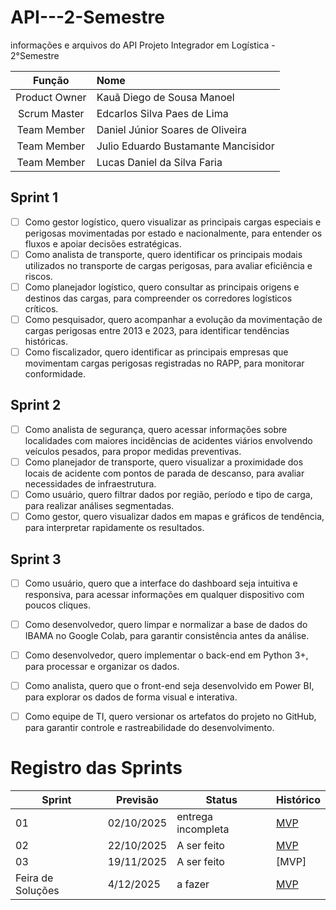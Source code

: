 # API---2-Semestre
informações e arquivos do API
Projeto Integrador em Logística - 2°Semestre

|    Função     | Nome                                  |
| :-----------: | :------------------------------------ | 
| Product Owner |   Kauã  Diego de Sousa Manoel           
| Scrum Master |   Edcarlos Silva Paes de Lima         | 
| Team Member |   Daniel Júnior Soares de Oliveira     | 
| Team Member |   Julio Eduardo Bustamante Mancisidor         
| Team Member |   Lucas Daniel da Silva Faria         | 

## Sprint 1
- [ ] Como gestor logístico, quero visualizar as principais cargas especiais e perigosas movimentadas por estado e nacionalmente, para entender os fluxos e apoiar decisões estratégicas.
- [ ] Como analista de transporte, quero identificar os principais modais utilizados no transporte de cargas perigosas, para avaliar eficiência e riscos.
- [ ] Como planejador logístico, quero consultar as principais origens e destinos das cargas, para compreender os corredores logísticos críticos.
- [ ] Como pesquisador, quero acompanhar a evolução da movimentação de cargas perigosas entre 2013 e 2023, para identificar tendências históricas.
- [ ] Como fiscalizador, quero identificar as principais empresas que movimentam cargas perigosas registradas no RAPP, para monitorar conformidade.

## Sprint 2
- [ ] Como analista de segurança, quero acessar informações sobre localidades com maiores incidências de acidentes viários envolvendo veículos pesados, para propor medidas preventivas.
- [ ] Como planejador de transporte, quero visualizar a proximidade dos locais de acidente com pontos de parada de descanso, para avaliar necessidades de infraestrutura.
- [ ] Como usuário, quero filtrar dados por região, período e tipo de carga, para realizar análises segmentadas.
- [ ] Como gestor, quero visualizar dados em mapas e gráficos de tendência, para interpretar rapidamente os resultados.
      
## Sprint 3
- [ ] Como usuário, quero que a interface do dashboard seja intuitiva e responsiva, para acessar informações em qualquer dispositivo com poucos cliques.
- [ ] Como desenvolvedor, quero limpar e normalizar a base de dados do IBAMA no Google Colab, para garantir consistência antes da análise.
- [ ] Como desenvolvedor, quero implementar o back-end em Python 3+, para processar e organizar os dados.
- [ ] Como analista, quero que o front-end seja desenvolvido em Power BI, para explorar os dados de forma visual e interativa.
- [ ] Como equipe de TI, quero versionar os artefatos do projeto no GitHub, para garantir controle e rastreabilidade do desenvolvimento.


# Registro das Sprints

Sprint | Previsão | Status| Histórico|
|------|--------|------|--------|
|01 |  02/10/2025 | entrega incompleta | [MVP](https://github.com/kauaDiego138/API---2-Semestre/blob/2af5b1ecfbc0f024fcd6da4fe0bffd13d531ea05/sp1.md)| 
|02|  22/10/2025 | A ser feito|[MVP](https://github.com/kauaDiego138/API---2-Semestre/blob/e3dffee0229c7241f88342d6b745b72249037cf5/MVP%20-2) | 
|03| 19/11/2025 | A ser feito|[MVP] | 
|Feira de Soluções|4/12/2025 | a fazer |[MVP](https://) | 
